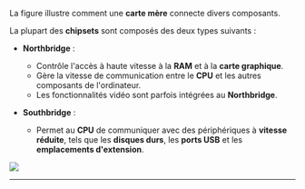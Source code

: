 
La figure illustre comment une **carte mère** connecte divers composants.

La plupart des **chipsets** sont composés des deux types suivants :

- **Northbridge** :
    
    - Contrôle l'accès à haute vitesse à la **RAM** et à la **carte graphique**.
    - Gère la vitesse de communication entre le **CPU** et les autres composants de l'ordinateur.
    - Les fonctionnalités vidéo sont parfois intégrées au **Northbridge**.
- **Southbridge** :
    
    - Permet au **CPU** de communiquer avec des périphériques à **vitesse réduite**, tels que les **disques durs**, les **ports USB** et les **emplacements d'extension**.



<img class="img-center" src="C:\Users\anesc\OneDrive\Bureau\GIT_MNS\prise-de-notes-ANESC0\images\Cisco\Pasted image 20241218125555.png">

-----
